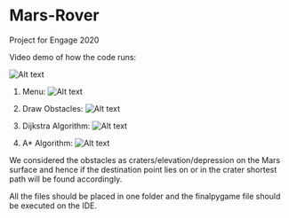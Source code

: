 # Mars-Rover

Project for Engage 2020 

Video demo of how the code runs: 

![Alt text](https://user-images.githubusercontent.com/66907649/88383006-48b18180-cdc7-11ea-9533-21205c72514b.gif)

1. Menu:
![Alt text](https://user-images.githubusercontent.com/66907649/88384492-210fe880-cdca-11ea-9d94-ca1047e4bbaf.png)

2. Draw Obstacles:
![Alt text](https://user-images.githubusercontent.com/66907649/88384483-1b1a0780-cdca-11ea-9ec8-6fd1e7d6acaf.png)

3. Dijkstra Algorithm:
![Alt text](https://user-images.githubusercontent.com/66907649/88384496-240ad900-cdca-11ea-8754-2b9a3b3368d3.png)

4. A* Algorithm:
![Alt text](https://user-images.githubusercontent.com/66907649/88384502-28cf8d00-cdca-11ea-892b-0395c382f7b2.png)

We considered the obstacles as craters/elevation/depression on the Mars surface and hence if the destination point lies on or in the crater shortest path will be found accordingly.

All the files should be placed in one folder and the finalpygame file should be executed on the IDE.

